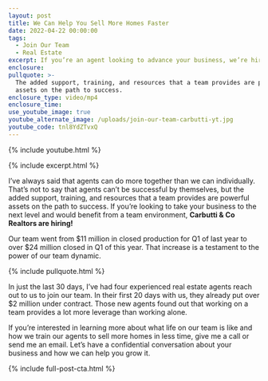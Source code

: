 ```yaml
---
layout: post
title: We Can Help You Sell More Homes Faster
date: 2022-04-22 00:00:00
tags:
  - Join Our Team
  - Real Estate
excerpt: If you’re an agent looking to advance your business, we’re hiring.
enclosure:
pullquote: >-
  The added support, training, and resources that a team provides are powerful
  assets on the path to success.
enclosure_type: video/mp4
enclosure_time:
use_youtube_image: true
youtube_alternate_image: /uploads/join-our-team-carbutti-yt.jpg
youtube_code: tnl8YdZTvxQ
---
```

{% include youtube.html %}

{% include excerpt.html %}

I’ve always said that agents can do more together than we can individually. That’s not to say that agents can’t be successful by themselves, but the added support, training, and resources that a team provides are powerful assets on the path to success. If you’re looking to take your business to the next level and would benefit from a team environment, **Carbutti & Co Realtors are hiring\!**

Our team went from $11 million in closed production for Q1 of last year to over $24 million closed in Q1 of this year. That increase is a testament to the power of our team dynamic.&nbsp;

{% include pullquote.html %}

In just the last 30 days, I’ve had four experienced real estate agents reach out to us to join our team. In their first 20 days with us, they already put over $2 million under contract. Those new agents found out that working on a team provides a lot more leverage than working alone.

If you’re interested in learning more about what life on our team is like and how we train our agents to sell more homes in less time, give me a call or send me an email. Let’s have a confidential conversation about your business and how we can help you grow it.

{% include full-post-cta.html %}

